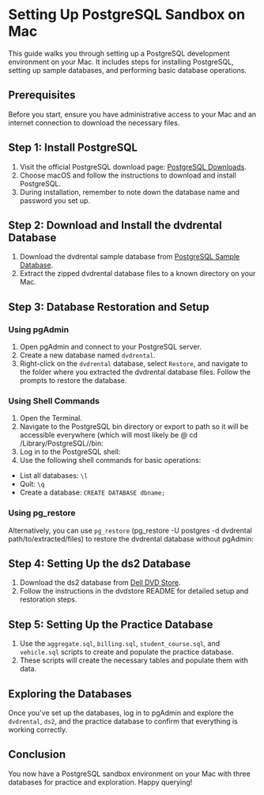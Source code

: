 # Setting Up PostgreSQL Sandbox on Mac

This guide walks you through setting up a PostgreSQL development environment on your Mac. It includes steps for installing PostgreSQL, setting up sample databases, and performing basic database operations.

## Prerequisites

Before you start, ensure you have administrative access to your Mac and an internet connection to download the necessary files.

## Step 1: Install PostgreSQL

1. Visit the official PostgreSQL download page: [PostgreSQL Downloads](https://www.postgresql.org/download/).
2. Choose macOS and follow the instructions to download and install PostgreSQL.
3. During installation, remember to note down the database name and password you set up.

## Step 2: Download and Install the dvdrental Database

1. Download the dvdrental sample database from [PostgreSQL Sample Database](https://www.postgresqltutorial.com/postgresql-getting-started/postgresql-sample-database/).
2. Extract the zipped dvdrental database files to a known directory on your Mac.

## Step 3: Database Restoration and Setup

### Using pgAdmin

1. Open pgAdmin and connect to your PostgreSQL server.
2. Create a new database named `dvdrental`.
3. Right-click on the `dvdrental` database, select `Restore`, and navigate to the folder where you extracted the dvdrental database files. Follow the prompts to restore the database.

### Using Shell Commands

1. Open the Terminal.
2. Navigate to the PostgreSQL bin directory or export to path so it will be accessible everywhere (which will most likely be @ cd /Library/PostgreSQL/<version>/bin:
3. Log in to the PostgreSQL shell:
4. Use the following shell commands for basic operations:
- List all databases: `\l`
- Quit: `\q`
- Create a database: `CREATE DATABASE dbname;`

### Using pg_restore

Alternatively, you can use `pg_restore` (pg_restore -U postgres -d dvdrental path/to/extracted/files) to restore the dvdrental database without pgAdmin:

## Step 4: Setting Up the ds2 Database

1. Download the ds2 database from [Dell DVD Store](https://linux.dell.com/dvdstore/).
2. Follow the instructions in the dvdstore README for detailed setup and restoration steps.

## Step 5: Setting Up the Practice Database

1. Use the `aggregate.sql`, `billing.sql`, `student_course.sql`, and `vehicle.sql` scripts to create and populate the practice database.
2. These scripts will create the necessary tables and populate them with data.

## Exploring the Databases

Once you've set up the databases, log in to pgAdmin and explore the `dvdrental`, `ds2`, and the practice database to confirm that everything is working correctly.

## Conclusion

You now have a PostgreSQL sandbox environment on your Mac with three databases for practice and exploration. Happy querying!


